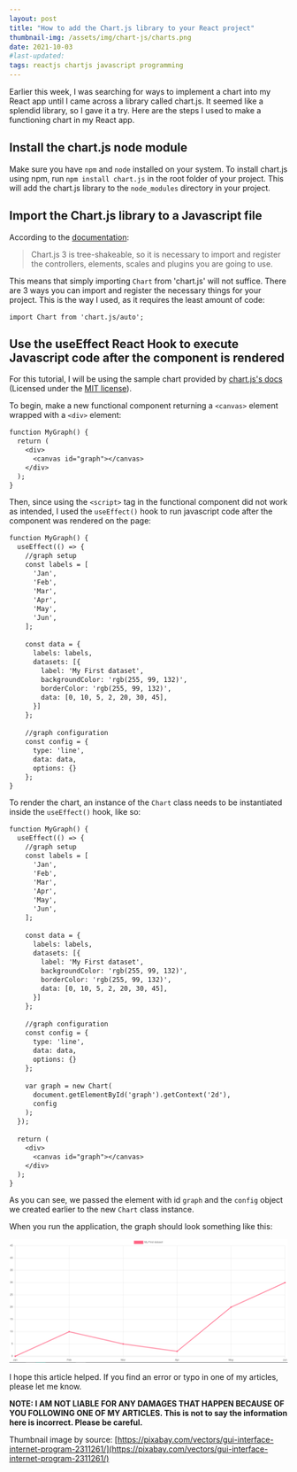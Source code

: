 ```yaml
---
layout: post
title: "How to add the Chart.js library to your React project"
thumbnail-img: /assets/img/chart-js/charts.png
date: 2021-10-03
#last-updated: 
tags: reactjs chartjs javascript programming
---
```


Earlier this week, I was searching for ways to implement a chart into my React app until I came across a library called chart.js. It seemed like a splendid library, so I gave it a try. Here are the steps I used to make a functioning chart in my React app.

## Install the chart.js node module

Make sure you have `npm` and `node` installed on your system. To install chart.js using npm, run `npm install chart.js` in the root folder of your project. This will add the chart.js library to the `node_modules` directory in your project. 

## Import the Chart.js library to a Javascript file

According to the [documentation](https://www.chartjs.org/docs/latest/getting-started/integration.html#bundlers-webpack-rollup-etc):

> Chart.js 3 is tree-shakeable, so it is necessary to import and register the controllers, elements, scales and plugins you are going to use.

This means that simply importing `Chart` from 'chart.js' will not suffice. There are 3 ways you can import and register the necessary things for your project. This is the way I used, as it requires the least amount of code:

```
import Chart from 'chart.js/auto';
```

## Use the useEffect React Hook to execute Javascript code after the component is rendered

For this tutorial, I will be using the sample chart provided by [chart.js's docs](https://www.chartjs.org/docs/latest/getting-started/) (Licensed under the [MIT license](https://github.com/chartjs/Chart.js/blob/master/LICENSE.md)).

To begin, make a new functional component returning a `<canvas>` element wrapped with a `<div>` element:

```
function MyGraph() {
  return (
    <div>
      <canvas id="graph"></canvas>
    </div>
  );
}
```

Then, since using the `<script>` tag in the functional component did not work as intended, I used the `useEffect()` hook to run javascript code after the component was rendered on the page:

```
function MyGraph() {
  useEffect(() => {
    //graph setup
    const labels = [
      'Jan',
      'Feb',
      'Mar',
      'Apr',
      'May',
      'Jun',
    ];

    const data = {
      labels: labels,
      datasets: [{
        label: 'My First dataset',
        backgroundColor: 'rgb(255, 99, 132)',
        borderColor: 'rgb(255, 99, 132)',
        data: [0, 10, 5, 2, 20, 30, 45],
      }]
    };

    //graph configuration
    const config = {
      type: 'line',
      data: data,
      options: {}
    };
}
```

To render the chart, an instance of the `Chart` class needs to be instantiated inside the `useEffect()` hook, like so:

```
function MyGraph() {
  useEffect(() => {
    //graph setup
    const labels = [
      'Jan',
      'Feb',
      'Mar',
      'Apr',
      'May',
      'Jun',
    ];

    const data = {
      labels: labels,
      datasets: [{
        label: 'My First dataset',
        backgroundColor: 'rgb(255, 99, 132)',
        borderColor: 'rgb(255, 99, 132)',
        data: [0, 10, 5, 2, 20, 30, 45],
      }]
    };

    //graph configuration
    const config = {
      type: 'line',
      data: data,
      options: {}
    };

    var graph = new Chart(
      document.getElementById('graph').getContext('2d'),
      config
    );
  });

  return (
    <div>
      <canvas id="graph"></canvas>
    </div>
  );
}
```

As you can see, we passed the element with id `graph` and the `config` object we created earlier to the new `Chart` class instance.

When you run the application, the graph should look something like this: 

![Sample chart](../assets/img/chart-js/sample-chart.png)

I hope this article helped. If you find an error or typo in one of my articles, please let me know.

**NOTE: I AM NOT LIABLE FOR ANY DAMAGES THAT HAPPEN BECAUSE OF YOU FOLLOWING ONE OF MY ARTICLES. This is not to say the information here is incorrect. Please be careful.**

Thumbnail image by source: [https://pixabay.com/vectors/gui-interface-internet-program-2311261/](https://pixabay.com/vectors/gui-interface-internet-program-2311261/)